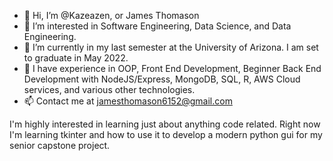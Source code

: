 - 👋 Hi, I’m @Kazeazen, or James Thomason
- 👀 I’m interested in Software Engineering, Data Science, and Data Engineering.
- 🌱 I’m currently in my last semester at the University of Arizona. I am set to graduate in May 2022.
- 💞️ I have experience in OOP, Front End Development, Beginner Back End Development with NodeJS/Express, MongoDB, SQL, R, AWS Cloud services, and various other technologies.
- 📫 Contact me at jamesthomason6152@gmail.com 
 
 I'm highly interested in learning just about anything code related. Right now I'm learning tkinter and how to use it to develop a modern python gui for my senior capstone project. 
<!---
Kazeazen/Kazeazen is a ✨ special ✨ repository because its `README.md` (this file) appears on your GitHub profile.
You can click the Preview link to take a look at your changes.
--->
